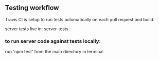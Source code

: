 ## Testing workflow ##

Travis CI is setup to run tests automatically on each pull request and build.

server tests live in: server-tests

### to run server code against tests locally: ###
run 'npm test' from the main directory in terminal